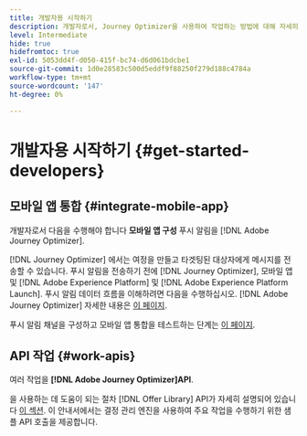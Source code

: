 ```yaml
---
title: 개발자용 시작하기
description: 개발자로서, Journey Optimizer을 사용하여 작업하는 방법에 대해 자세히 알아보십시오
level: Intermediate
hide: true
hidefromtoc: true
exl-id: 5053dd4f-d050-415f-bc74-d6d061bdcbe1
source-git-commit: 1d0e28583c500d5eddf9f88250f279d188c4784a
workflow-type: tm+mt
source-wordcount: '147'
ht-degree: 0%

---
```


# 개발자용 시작하기 {#get-started-developers}

## 모바일 앱 통합 {#integrate-mobile-app}

개발자로서 다음을 수행해야 합니다 **모바일 앱 구성** 푸시 알림을 [!DNL Adobe Journey Optimizer].

[!DNL Journey Optimizer] 에서는 여정을 만들고 타겟팅된 대상자에게 메시지를 전송할 수 있습니다. 푸시 알림을 전송하기 전에 [!DNL Journey Optimizer], 모바일 앱 및 [!DNL Adobe Experience Platform] 및 [!DNL Adobe Experience Platform Launch]. 푸시 알림 데이터 흐름을 이해하려면 다음을 수행하십시오. [!DNL Adobe Journey Optimizer] 자세한 내용은 [이 페이지](../../configuration/push-gs.md).

푸시 알림 채널을 구성하고 모바일 앱 통합을 테스트하는 단계는 [이 페이지](../../configuration/push-configuration.md).

## API 작업 {#work-apis}

여러 작업을 **[!DNL Adobe Journey Optimizer]API**.

을 사용하는 데 도움이 되는 절차 [!DNL Offer Library] API가 자세히 설명되어 있습니다 [이 섹션](../../offers/api-reference/getting-started.md). 이 안내서에서는 결정 관리 엔진을 사용하여 주요 작업을 수행하기 위한 샘플 API 호출을 제공합니다.

